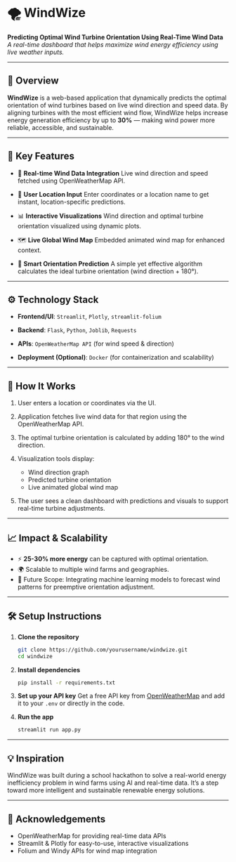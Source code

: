 # 🌪️ WindWize

**Predicting Optimal Wind Turbine Orientation Using Real-Time Wind Data**
*A real-time dashboard that helps maximize wind energy efficiency using live weather inputs.*

---

## 📌 Overview

**WindWize** is a web-based application that dynamically predicts the optimal orientation of wind turbines based on live wind direction and speed data. By aligning turbines with the most efficient wind flow, WindWize helps increase energy generation efficiency by up to **30%** — making wind power more reliable, accessible, and sustainable.

---

## 🧠 Key Features

* 🔄 **Real-time Wind Data Integration**
  Live wind direction and speed fetched using OpenWeatherMap API.

* 📍 **User Location Input**
  Enter coordinates or a location name to get instant, location-specific predictions.

* 📊 **Interactive Visualizations**
  Wind direction and optimal turbine orientation visualized using dynamic plots.

* 🗺️ **Live Global Wind Map**
  Embedded animated wind map for enhanced context.

* 🧭 **Smart Orientation Prediction**
  A simple yet effective algorithm calculates the ideal turbine orientation (wind direction + 180°).

---

## ⚙️ Technology Stack

* **Frontend/UI**:
  `Streamlit`, `Plotly`, `streamlit-folium`

* **Backend**:
  `Flask`, `Python`, `Joblib`, `Requests`

* **APIs**:
  `OpenWeatherMap API` (for wind speed & direction)

* **Deployment (Optional)**:
  `Docker` (for containerization and scalability)

---

## 🚀 How It Works

1. User enters a location or coordinates via the UI.
2. Application fetches live wind data for that region using the OpenWeatherMap API.
3. The optimal turbine orientation is calculated by adding 180° to the wind direction.
4. Visualization tools display:

   * Wind direction graph
   * Predicted turbine orientation
   * Live animated global wind map
5. The user sees a clean dashboard with predictions and visuals to support real-time turbine adjustments.

---

## 📈 Impact & Scalability

* ⚡ **25-30% more energy** can be captured with optimal orientation.
* 🌍 Scalable to multiple wind farms and geographies.
* 🧠 Future Scope: Integrating machine learning models to forecast wind patterns for preemptive orientation adjustment.

---

## 🛠️ Setup Instructions

1. **Clone the repository**

   ```bash
   git clone https://github.com/yourusername/windwize.git
   cd windwize
   ```

2. **Install dependencies**

   ```bash
   pip install -r requirements.txt
   ```

3. **Set up your API key**
   Get a free API key from [OpenWeatherMap](https://openweathermap.org/api) and add it to your `.env` or directly in the code.

4. **Run the app**

   ```bash
   streamlit run app.py
   ```

---

## 💡 Inspiration

WindWize was built during a school hackathon to solve a real-world energy inefficiency problem in wind farms using AI and real-time data. It’s a step toward more intelligent and sustainable renewable energy solutions.

---

## 📣 Acknowledgements

* OpenWeatherMap for providing real-time data APIs
* Streamlit & Plotly for easy-to-use, interactive visualizations
* Folium and Windy APIs for wind map integration

